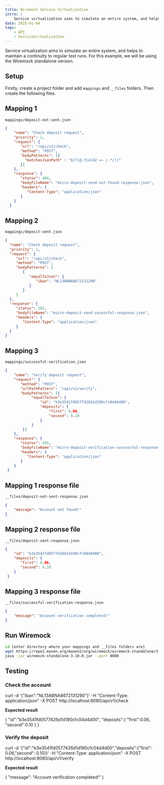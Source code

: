 ```yaml
---
title: Wiremock Service Virtualization
intro: |
    Service virtualization aims to simulate an entire system, and helps to maintain a continuity to regular test runs.
date: 2025-01-04
tags:
    - API
    - ServiceVirtualization
---
```


Service virtualization aims to simulate an entire system, and helps to maintain a continuity to regular test runs. For this example, we will be using the Wiremock standalone version.

## Setup

Firstly, create a project folder and add `mappings` and `__files` folders.  Then create the following files.

## Mapping 1

`mappings/deposit-not-sent.json`
```json
{
    "name": "Check deposit request",
    "priority": 2,
    "request": {
       "url": "/api/v1/check",
       "method": "POST",
       "bodyPatterns": [{
         "matchesJsonPath" : "$[?(@.field2 =~ /.*/)]"
       }]
    },
    "response": {
       "status": 404,
       "bodyFileName": "micro-deposit-send-not-found-response.json",
       "headers": {
          "Content-Type": "application/json"
       }
    }
  }
  ```

## Mapping 2

`mappings/deposit-sent.json`
```json
{
  "name": "Check deposit request",
  "priority": 1,
  "request": {
     "url": "/api/v1/check",
     "method": "POST",
     "bodyPatterns": [
        {
           "equalToJson": {
              "iban": "NL13ABNA8672131290"
           }
        }
     ]
  },
  "response": {
     "status": 201,
     "bodyFileName": "micro-deposit-send-sucessful-response.json",
     "headers": {
        "Content-Type": "application/json"
     }
  }
}
  ```

## Mapping 3

`mappings/successful-verification.json`
```json
{
	"name": "Verify deposit request",
	"request": {
	   "method": "POST",
	   "urlPathPattern": "/api/v1/verify",
	   "bodyPatterns": [{
			"equalToJson": {
				"id": "b3e3541fd0577426d1d190cfc04d4d00",
				"deposits": {
					"first": 0.06,
					"second": 0.10
				}
			}
		}]
	},
	"response": {
	   "status": 201,
	   "bodyFileName": "micro-deposit-verification-successful-response.json",
	   "headers": {
		  "Content-Type": "application/json"
	   }
	}
 }
```


## Mapping 1 response file

`__files/deposit-not-sent-response.json`
```json
{
    "message": "Account not found!"
}
```

## Mapping 2 response file

`__files/deposit-sent-response.json`
```json
{
    "id": "b3e3541fd0577426d1d190cfc04d4d00",
    "deposits": {
       "first": 0.06,
       "second": 0.10
    }
 }
```

## Mapping 3 response file

`__files/successful-verification-response.json`
```json
{
    "message": "Account verification completed!"
}
```

## Run Wiremock

```bash
cd [enter directory where your mappings and __files folders are]
wget https://repo1.maven.org/maven2/org/wiremock/wiremock-standalone/3.10.0/wiremock-standalone-3.10.0.jar
java -jar wiremock-standalone-3.10.0.jar --port 8080
```

## Testing

### Check the account

curl -d '{"iban":"NL13ABNA8672131290"}' -H "Content-Type: application/json" -X POST http://localhost:8080/api/v1/check

**Expected result**

{
    "id":"b3e3541fd0577426d1d190cfc04d4d00",
    "deposits":{
       "first":0.06,
       "second":0.10
    }
 }

### Verify the deposit

curl -d '{"id":"b3e3541fd0577426d1d190cfc04d4d00","deposits":{"first": 0.06,"second": 0.10}}' -H "Content-Type: application/json" -X POST http://localhost:8080/api/v1/verify

**Expected result**

{
    "message": "Account verification completed!"
}